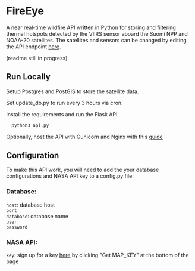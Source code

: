 
# FireEye

A near real-time wildfire API written in Python for storing and filtering thermal hotspots detected by the VIIRS sensor aboard the Suomi NPP and NOAA-20 satellites.
The satellites and sensors can be changed by editing the API endpoint [here](https://firms.modaps.eosdis.nasa.gov/api/area).

(readme still in progress)
## Run Locally

Setup Postgres and PostGIS to store the satellite data.

Set update_db.py to run every 3 hours via cron.

Install the requirements and run the Flask API

```bash
  python3 api.py
```

Optionally, host the API with Gunicorn and Nginx with this [guide](https://www.digitalocean.com/community/tutorials/how-to-serve-flask-applications-with-gunicorn-and-nginx-on-ubuntu-18-04)


## Configuration

To make this API work, you will need to add the your database configurations and NASA API key  to a config.py file:

### Database:
`host`: database host\
`port`\
`database`: database name\
`user`\
`password`

### NASA API:
`key`: sign up for a key [here](https://firms.modaps.eosdis.nasa.gov/api/area) by clicking "Get MAP_KEY" at the bottom of the page

